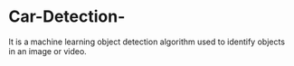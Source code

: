 # Car-Detection-
It is a machine learning object detection algorithm used to identify objects in an image or video.
